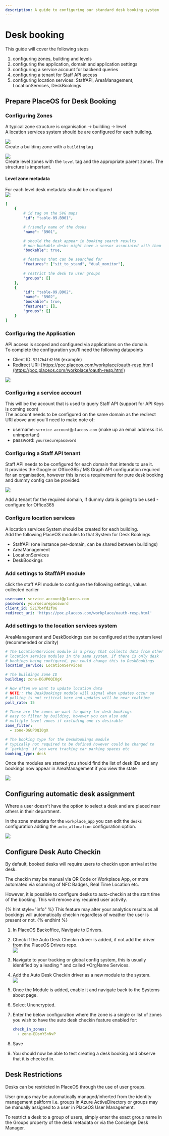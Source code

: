 ```yaml
---
description: A guide to configuring our standard desk booking system
---
```


# Desk booking

This guide will cover the following steps

1. configuring zones, building and levels
2. configuring the application, domain and application settings
3. configuring a service account for backend queries
4. configuring a tenant for Staff API access
5. configuring location services: StaffAPI, AreaManagement, LocationServices, DeskBookings

## Prepare PlaceOS for Desk Booking

### Configuring Zones

A typical zone structure is organisation -> building -> level\
A location services system should be are configured for each building.

![](<../../.gitbook/assets/image (2) (1) (1) (1).png>)\
Create a building zone with a `building` tag

![](<../../.gitbook/assets/image (3) (1) (1) (1).png>)\
Create level zones with the `level` tag and the appropriate parent zones. The structure is important.

#### Level zone metadata

For each level desk metadata should be configured\
![](<../../.gitbook/assets/image (1) (1) (1).png>)

```yaml
[
    {
        # id tag on the SVG maps
        "id": "table-09.B901",

        # friendly name of the desks
        "name": "B901",

        # should the desk appear in booking search results
        # non-bookable desks might have a sensor associated with them
        "bookable": true,

        # features that can be searched for
        "features": ["sit_to_stand", "dual_monitor"],
        
        # restrict the desk to user groups
        "groups": []
    },
    {
        "id": "table-09.B902",
        "name": "B902",
        "bookable": true,
        "features": [],
        "groups": []
    }
]
```

### Configuring the Application

API access is scoped and configured via applications on the domain.\
To complete the configuration you'll need the following datapoints

* Client ID: `5217b4fd2f06` (example)
* Redirect URI: [https://poc.placeos.com/workplace/oauth-resp.html](https://poc.placeos.com/workplace/oauth-resp.html)

![](<../../.gitbook/assets/image (6) (1) (1) (1) (1) (1) (1).png>)

### Configuring a service account

This will be the account that is used to query Staff API (support for API Keys is coming soon)\
The account needs to be configured on the same domain as the redirect URI above and you'll need to make note of:

* username: `service-account@placeos.com` (make up an email address it is unimportant)
* password: `yoursecurepassword`

### Configuring a Staff API tenant

Staff API needs to be configured for each domain that intends to use it.\
It provides the Google or Office365 / MS Graph API configuration required for an organisation, however this is not a requirement for pure desk booking and dummy config can be provided.

![](<../../.gitbook/assets/image (4) (1) (1) (1) (1).png>)

Add a tenant for the required domain, if dummy data is going to be used - configure for Office365

### Configure location services

A location services System should be created for each building.\
Add the following PlaceOS modules to that System for Desk Bookings

* StaffAPI (one instance per-domain, can be shared between buildings)
* AreaManagement
* LocationServices
* DeskBookings

### Add settings to StaffAPI module

click the staff API module to configure the following settings, values collected earlier

```yaml
username: service-account@placeos.com
password: yoursecurepassword
client_id: 5217b4fd2f06
redirect_uri: 'https://poc.placeos.com/workplace/oauth-resp.html'

```

### Add settings to the location services system

AreaManagement and DeskBookings can be configured at the system level (recommended or clarity)

```yaml
# The LocationServices module is a proxy that collects data from other
# location service modules in the same system. If there is only desk
# bookings being configured, you could change this to DeskBookings
location_service: LocationServices

# The buildings zone ID
building: zone-DGUP0QI0gX

# How often we want to update location data
# NOTE:: the DeskBookings module will signal when updates occur so
# polling is not critical here and updates will be near realtime
poll_rate: 15

# These are the zones we want to query for desk bookings
# easy to filter by building, however you can also add
# multiple level zones if excluding one is desirable
zone_filter:
  - zone-DGUP0QI0gX

# The booking type for the DeskBookings module
# typically not required to be defined however could be changed to
# `parking` if you were tracking car parking spaces etc
booking_type: desk
```

Once the modules are started you should find the list of desk IDs and any bookings now appear in AreaManagement if you view the state

![](<../../.gitbook/assets/image (1) (1) (1) (1).png>)

## Configuring automatic desk assignment

Where a user doesn't have the option to select a desk and are placed near others in their department.

In the zone metadata for the `workplace_app` you can edit the `desks` configuration adding the `auto_allocation` configuration option.

![](<../../.gitbook/assets/image (11) (1).png>)

## Configure Desk Auto Checkin

By default, booked desks will require users to checkin upon arrival at the desk.

The checkin may be manual via QR Code or Workplace App, or more automated via scanning of NFC Badges, Real Time Location etc.

However, it is possible to configure desks to auto-checkin at the start time of the booking. This will remove any required user activity.

{% hint style="info" %}
This feature may alter your analytics results as all bookings will automatically checkin regardless of weather the user is present or not.
{% endhint %}

1. In PlaceOS Backoffice, Navigate to Drivers.
2. Check if the Auto Desk Checkin driver is added, if not add the driver from the PlaceOS Drivers repo.\
   ![](<../../.gitbook/assets/image (1) (1).png>)
3. Navigate to your tracking or global config system, this is usually identified by a leading \* and called \*OrgName Services.
4. Add the Auto Desk Checkin driver as a new module to the system.\
   ![](<../../.gitbook/assets/image (1).png>)
5. Once the Module is added, enable it and navigate back to the Systems about page.
6. Select Unencrypted.
7.  Enter the below configuration where the zone is a single or list of zones you wish to have the auto desk checkin feature enabled for:

    ```yaml
    check_in_zones:
      - zone-EDsmY5nNvP
    ```
8. Save
9. You should now be able to test creating a desk booking and observe that it is checked in.&#x20;

## Desk Restrictions

Desks can be restricted in PlaceOS through the use of user groups.

User groups may be automatically managed/inherted from the identity management paltform i.e. groups in Azure ActiveDirectory or groups may be manually assigned to a user in PlaceOS User Management.

To restrict a desk to a group of users, simply enter the exact group name in the Groups property of the desk metadata or via the Concierge Desk Manager.

<figure><img src="../../.gitbook/assets/image.png" alt=""><figcaption></figcaption></figure>
